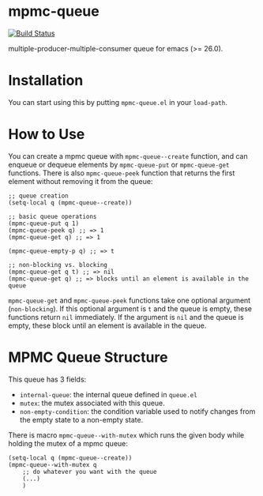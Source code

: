 # mpmc-queue

[![Build Status](https://travis-ci.org/smizoe/mpmc-queue.svg?branch=master)](https://travis-ci.org/smizoe/mpmc-queue)

multiple-producer-multiple-consumer queue for emacs (>= 26.0).

Installation
============

You can start using this by putting `mpmc-queue.el` in your `load-path`.

How to Use
==========

You can create a mpmc queue with `mpmc-queue--create` function, and can enqueue or dequeue elements by `mpmc-queue-put` or `mpmc-queue-get` functions.
There is also `mpmc-queue-peek` function that returns the first element without removing it from the queue:

```emacs-lisp
;; queue creation
(setq-local q (mpmc-queue--create))

;; basic queue operations
(mpmc-queue-put q 1)
(mpmc-queue-peek q) ;; => 1
(mpmc-queue-get q) ;; => 1

(mpmc-queue-empty-p q) ;; => t

;; non-blocking vs. blocking
(mpmc-queue-get q t) ;; => nil
(mpmc-queue-get q) ;; => blocks until an element is available in the queue
```

`mpmc-queue-get` and `mpmc-queue-peek` functions take one optional argument (`non-blocking`).
If this optional argument is `t` and the queue is empty, these functions return `nil` immediately.
If the argument is `nil` and the queue is empty, these block until an element is available in the queue.


MPMC Queue Structure
====================

This queue has 3 fields:

- `internal-queue`: the internal queue defined in `queue.el`
- `mutex`: the mutex associated with this queue.
- `non-empty-condition`: the condition variable used to notify changes from the empty state to a non-empty state.

There is macro `mpmc-queue--with-mutex` which runs the given body while holding the mutex of a mpmc queue:

``` emacs-lisp
(setq-local q (mpmc-queue--create))
(mpmc-queue--with-mutex q
    ;; do whatever you want with the queue
    (...)
    )
```
